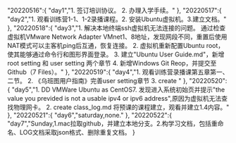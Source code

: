 "20220516":{
"day1","1. 签订培训协议。 2. 办理入学手续。"
},
"20220517":{
"day2","1. 观看训练营1-1、1-2录播课程。2. 安装Ubuntu虚拟机。3.建立文档。"
},
"20220518":{
"day3","1. 解决本地终端ssh虚拟机无法连接的问题。
通过检查虚拟机VMware Network Adapter VMnet1、8地址，发现网段不同，重置后使用NAT模式可以主客机ping后互通，恢复连接。
2. 虚拟机重新配置Ubuntu root，使其能够通过命令行和图形界面登录。
3. 建立"Ubuntu User Guide.md"，新增 root setting 和 user setting 两个章节
4. 新增Windows Git Reop，并提交至Github（7 Files）。"
},
"20220519":{
"day4","1. 观看训练营录播课第五章第一、二节。
2. 《乌班图用户指南》完善user setting章节
3. create <file commands.md>"
},
"20220520":{
"day5","1. DD VMWare Ubuntu as CentOS7.
发现进入系统初始页并提示"the value you previded is not a usable ipv4 or ipv6 address",原因为虚拟机无法查找物理网卡。
2. create class_log.md
将预课的课程建立，观看并建立1.4内容。"
},
"20220521":{
"day6","saturday,none."
},
"20220522":{
"day7","Sunday,1.mac拉取github，并建立本地分支。2.构学习文档，包括重命名、LOG文档采取json格式、删除重复文档。
}